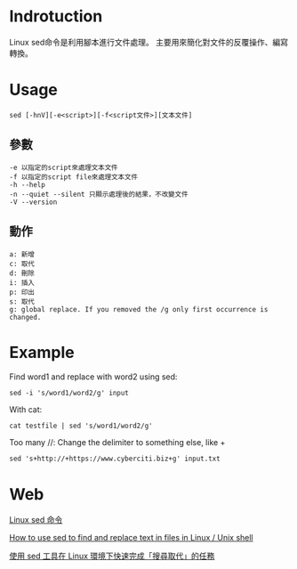 # Indrotuction

Linux sed命令是利用腳本進行文件處理。
主要用來簡化對文件的反覆操作、編寫轉換。

# Usage

    sed [-hnV][-e<script>][-f<script文件>][文本文件]

## 參數

    -e 以指定的script來處理文本文件
    -f 以指定的script file來處理文本文件
    -h --help
    -n --quiet --silent 只顯示處理後的結果，不改變文件
    -V --version

## 動作

    a: 新增
    c: 取代
    d: 刪除
    i: 插入
    p: 印出
    s: 取代
    g: global replace. If you removed the /g only first occurrence is changed.

# Example

Find word1 and replace with word2 using sed:

    sed -i 's/word1/word2/g' input


With cat:

    cat testfile | sed 's/word1/word2/g'

Too many //: Change the delimiter to something else, like +

    sed 's+http://+https://www.cyberciti.biz+g' input.txt

# Web

[Linux sed 命令](https://www.runoob.com/linux/linux-comm-sed.html)

[How to use sed to find and replace text in files in Linux / Unix shell](https://www.cyberciti.biz/faq/how-to-use-sed-to-find-and-replace-text-in-files-in-linux-unix-shell/)

[使用 sed 工具在 Linux 環境下快速完成「搜尋取代」的任務](https://blog.miniasp.com/post/2010/12/24/Useful-tool-Find-and-Replace-with-sed-command)